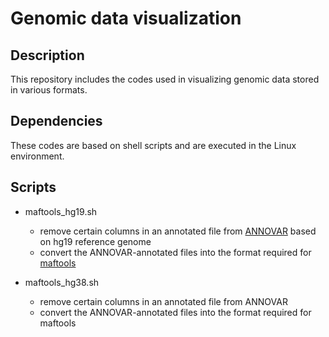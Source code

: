  # Genomic data visualization 
 ## Description 
 This repository includes the codes used in visualizing genomic data stored in various formats.
 
 ## Dependencies
 These codes are based on shell scripts and are executed in the Linux environment.
 
 
 ## Scripts
 * maftools_hg19.sh 
   - remove certain columns in an annotated file from [ANNOVAR](https://annovar.openbioinformatics.org/en/latest/) based on hg19 reference genome
   - convert the ANNOVAR-annotated files into the format required for [maftools](https://www.bioconductor.org/packages/devel/bioc/vignettes/maftools/inst/doc/maftools.html#7_Visualization)

 * maftools_hg38.sh  
   - remove certain columns in an annotated file from ANNOVAR
   - convert the ANNOVAR-annotated files into the format required for maftools
